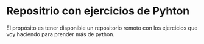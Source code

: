 # Repositrio con ejercicios de Pyhton

El propósito es tener disponible un repositorio remoto con los ejercicios que voy haciendo para prender más de python.
